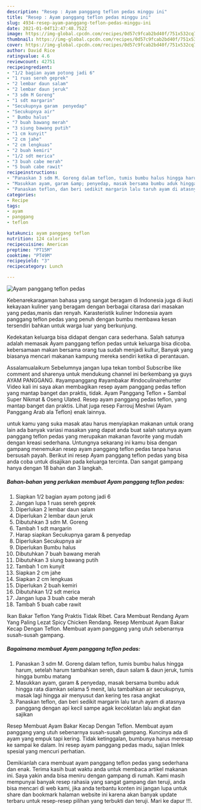 ```yaml
---
description: "Resep : Ayam panggang teflon pedas minggu ini"
title: "Resep : Ayam panggang teflon pedas minggu ini"
slug: 4934-resep-ayam-panggang-teflon-pedas-minggu-ini
date: 2021-01-04T12:47:48.752Z
image: https://img-global.cpcdn.com/recipes/0d57c9fcab2bd40f/751x532cq70/ayam-panggang-teflon-pedas-foto-resep-utama.jpg
thumbnail: https://img-global.cpcdn.com/recipes/0d57c9fcab2bd40f/751x532cq70/ayam-panggang-teflon-pedas-foto-resep-utama.jpg
cover: https://img-global.cpcdn.com/recipes/0d57c9fcab2bd40f/751x532cq70/ayam-panggang-teflon-pedas-foto-resep-utama.jpg
author: David Rice
ratingvalue: 4.6
reviewcount: 42751
recipeingredient:
- "1/2 bagian ayam potong jadi 6"
- "1 ruas sereh geprek"
- "2 lembar daun salam"
- "2 lembar daun jeruk"
- "3 sdm M Goreng"
- "1 sdt margarin"
- "Secukupnya garam  penyedap"
- "Secukupnya air"
- " Bumbu halus"
- "7 buah bawang merah"
- "3 siung bawang putih"
- "1 cm kunyit"
- "2 cm jahe"
- "2 cm lengkuas"
- "2 buah kemiri"
- "1/2 sdt merica"
- "3 buah cabe merah"
- "5 buah cabe rawit"
recipeinstructions:
- "Panaskan 3 sdm M. Goreng dalam teflon, tumis bumbu halus hingga harum, setelah harum tambahkan sereh, daun salam &amp; daun jeruk, tumis hingga bumbu matang"
- "Masukkan ayam, garam &amp; penyedap, masak bersama bumbu aduk hingga rata diamkan selama 5 menit, lalu tambahkan air secukupnya, masak lagi hingga air menyusut dan kering tes rasa angkat"
- "Panaskan teflon, dan beri sedikit margarin lalu taruh ayam di atasnya panggang dengan api kecil sampe agak kecoklatan lalu angkat dan sajikan"
categories:
- Recipe
tags:
- ayam
- panggang
- teflon

katakunci: ayam panggang teflon 
nutrition: 124 calories
recipecuisine: American
preptime: "PT15M"
cooktime: "PT49M"
recipeyield: "3"
recipecategory: Lunch

---
```



![Ayam panggang teflon pedas](https://img-global.cpcdn.com/recipes/0d57c9fcab2bd40f/751x532cq70/ayam-panggang-teflon-pedas-foto-resep-utama.jpg)

Kebenarekaragaman bahasa yang sangat beragam di Indonesia juga di ikuti kekayaan kuliner yang beragam dengan berbagai citarasa dari masakan yang pedas,manis dan renyah. Karasteristik kuliner Indonesia ayam panggang teflon pedas yang penuh dengan bumbu membawa kesan tersendiri bahkan untuk warga luar yang berkunjung.


Kedekatan keluarga bisa didapat dengan cara sederhana. Salah satunya adalah memasak Ayam panggang teflon pedas untuk keluarga bisa dicoba. kebersamaan makan bersama orang tua sudah menjadi kultur, Banyak yang biasanya mencari makanan kampung mereka sendiri ketika di perantauan.

Assalamualaikum Sebelumnya jangan lupa tekan tombol Subscribe like comment and sharenya untuk mendukung channel ini berkembang ya guys AYAM PANGGANG. #ayampanggang #ayambakar #indoculinairehunter Video kali ini saya akan membagikan resep ayam panggang pedas teflon yang mantap banget dan praktis, tidak. Ayam Panggang Teflon + Sambal Super Nikmat &amp; Oseng Ulated. Resep ayam panggang pedas teflon, yang mantap banget dan praktis. Lihat juga resep Farrouj Meshwi (Ayam Panggang Arab ala Teflon) enak lainnya.

untuk kamu yang suka masak atau harus menyiapkan makanan untuk orang lain ada banyak variasi masakan yang dapat anda buat salah satunya ayam panggang teflon pedas yang merupakan makanan favorite yang mudah dengan kreasi sederhana. Untungnya sekarang ini kamu bisa dengan gampang menemukan resep ayam panggang teflon pedas tanpa harus bersusah payah.
Berikut ini resep Ayam panggang teflon pedas yang bisa anda coba untuk disajikan pada keluarga tercinta. Dan sangat gampang hanya dengan 18 bahan dan 3 langkah.


<!--inarticleads1-->

##### Bahan-bahan yang perlukan membuat Ayam panggang teflon pedas:

1. Siapkan 1/2 bagian ayam potong jadi 6
1. Jangan lupa 1 ruas sereh geprek
1. Diperlukan 2 lembar daun salam
1. Diperlukan 2 lembar daun jeruk
1. Dibutuhkan 3 sdm M. Goreng
1. Tambah 1 sdt margarin
1. Harap siapkan Secukupnya garam &amp; penyedap
1. Diperlukan Secukupnya air
1. Diperlukan  Bumbu halus
1. Dibutuhkan 7 buah bawang merah
1. Dibutuhkan 3 siung bawang putih
1. Tambah 1 cm kunyit
1. Siapkan 2 cm jahe
1. Siapkan 2 cm lengkuas
1. Diperlukan 2 buah kemiri
1. Dibutuhkan 1/2 sdt merica
1. Jangan lupa 3 buah cabe merah
1. Tambah 5 buah cabe rawit


Ikan Bakar Teflon Yang Praktis Tidak Ribet. Cara Membuat Rendang Ayam Yang Paling Lezat Spicy Chicken Rendang. Resep Membuat Ayam Bakar Kecap Dengan Teflon. Membuat ayam panggang yang utuh sebenarnya susah-susah gampang. 

<!--inarticleads2-->

##### Bagaimana membuat  Ayam panggang teflon pedas:

1. Panaskan 3 sdm M. Goreng dalam teflon, tumis bumbu halus hingga harum, setelah harum tambahkan sereh, daun salam &amp; daun jeruk, tumis hingga bumbu matang
1. Masukkan ayam, garam &amp; penyedap, masak bersama bumbu aduk hingga rata diamkan selama 5 menit, lalu tambahkan air secukupnya, masak lagi hingga air menyusut dan kering tes rasa angkat
1. Panaskan teflon, dan beri sedikit margarin lalu taruh ayam di atasnya panggang dengan api kecil sampe agak kecoklatan lalu angkat dan sajikan


Resep Membuat Ayam Bakar Kecap Dengan Teflon. Membuat ayam panggang yang utuh sebenarnya susah-susah gampang. Kuncinya ada di ayam yang empuk tapi kering. Tidak ketinggalan, bumbunya harus meresap ke sampai ke dalam. Ini resep ayam panggang pedas madu, sajian Imlek spesial yang mencuri perhatian. 

Demikianlah cara membuat ayam panggang teflon pedas yang sederhana dan enak. Terima kasih buat waktu anda untuk membaca artikel makanan ini. Saya yakin anda bisa meniru dengan gampang di rumah. Kami masih mempunyai banyak resep rahasia yang sangat gampang dan teruji, anda bisa mencari di web kami, jika anda terbantu konten ini jangan lupa untuk share dan bookmark halaman website ini karena akan banyak update terbaru untuk resep-resep pilihan yang terbukti dan teruji. Mari ke dapur !!!. 
